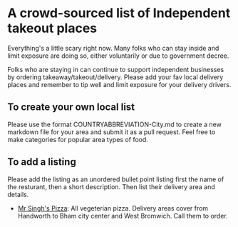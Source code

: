 # A crowd-sourced list of Independent takeout places

Everything's a little scary right now. Many folks who can stay inside and limit exposure are doing so, either voluntarily or due to government decree. 

Folks who are staying in can continue to support independent businesses by ordering takeaway/takeout/delivery. Please add your fav local delivery places and remember to tip well and limit exposure for your delivery drivers.

To create your own local list
----------
Please use the format COUNTRYABBREVIATION-City.md to create a new markdown file for your area and submit it as a pull request. Feel free to make categories for popular area types of food.

To add a listing
-------
Please add the listing as an unordered bullet point listing first the name of the resturant, then a short description. Then list their delivery area and details.

* [Mr Singh's Pizza](http://www.mrsinghspizza.co.uk/): All vegeterian pizza. Delivery areas cover from Handworth to Bham city center and West Bromwich. Call them to order.

